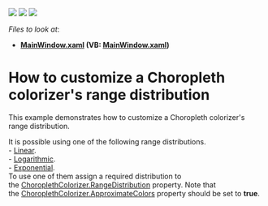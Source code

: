 <!-- default badges list -->
![](https://img.shields.io/endpoint?url=https://codecentral.devexpress.com/api/v1/VersionRange/128571314/22.2.2%2B)
[![](https://img.shields.io/badge/Open_in_DevExpress_Support_Center-FF7200?style=flat-square&logo=DevExpress&logoColor=white)](https://supportcenter.devexpress.com/ticket/details/T199939)
[![](https://img.shields.io/badge/📖_How_to_use_DevExpress_Examples-e9f6fc?style=flat-square)](https://docs.devexpress.com/GeneralInformation/403183)
<!-- default badges end -->
<!-- default file list -->
*Files to look at*:

* **[MainWindow.xaml](./CS/RangeDistributions/MainWindow.xaml) (VB: [MainWindow.xaml](./VB/RangeDistributions/MainWindow.xaml))**
<!-- default file list end -->
# How to customize a Choropleth colorizer's range distribution


<p>This example demonstrates how to customize a Choropleth colorizer's range distribution.</p>
<p>It is possible using one of the following range distributions.<br />- <a href="https://documentation.devexpress.com/#WPF/clsDevExpressXpfMapLinearRangeDistributiontopic">Linear</a>.<br />- <a href="https://documentation.devexpress.com/#WPF/clsDevExpressXpfMapLogarithmicRangeDistributiontopic">Logarithmic</a>.<br />- <a href="https://documentation.devexpress.com/#WPF/clsDevExpressXpfMapExponentialRangeDistributiontopic">Exponential</a>.<br />To use one of them assign a required distribution to the <a href="https://documentation.devexpress.com/#WPF/DevExpressXpfMapChoroplethColorizer_RangeDistributiontopic">ChoroplethColorizer.RangeDistribution</a> property. Note that the <a href="https://documentation.devexpress.com/#WPF/DevExpressXpfMapChoroplethColorizer_ApproximateColorstopic">ChoroplethColorizer.ApproximateColors</a> property should be set to <strong>true</strong>.</p>

<br/>


